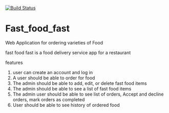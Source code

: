 [![Build Status](https://travis-ci.org/Danielshow/Fast-Food.svg?branch=master)](https://travis-ci.org/Danielshow/Fast-Food)

# Fast_food_fast
Web Application for ordering varieties of Food

fast food fast is a food delivery service app for a restaurant


features
1) user can create an account and log in
2) A user should be able to order for food
3) The admin should be able to add, edit, or delete fast food items
4) The admin should be able to see a list of fast food items
5) The admin user should be able to see list of orders, Accept and decline orders, mark orders as completed
6) User should be able to see history of ordered food
